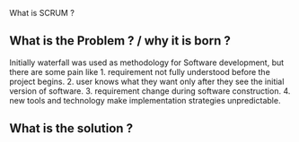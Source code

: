 What is SCRUM ? 

What is the Problem ? / why it is born ? 
--------------------------------------------
Initially waterfall was used as methodology for Software development, but there are some pain like 
    1. requirement not fully understood before the project begins. 
    2. user knows what they want only after they see the initial version of software.
    3. requirement change during software construction.
    4. new tools and technology make implementation strategies unpredictable.

What is the solution ? 
--------------------------------------------
